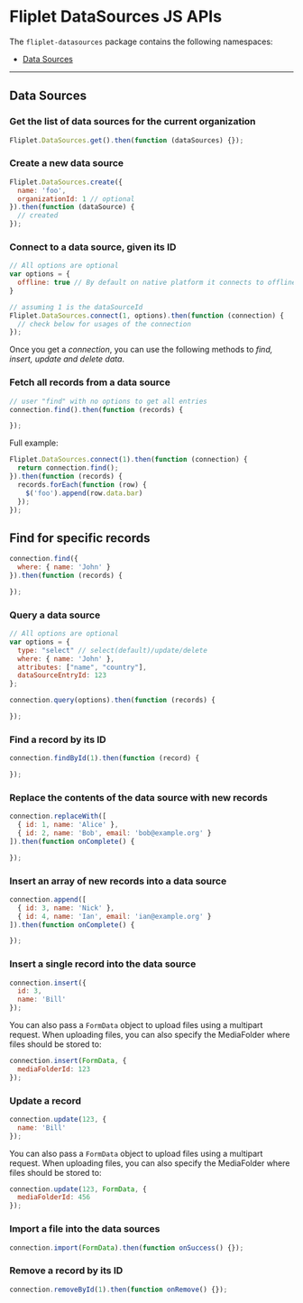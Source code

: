 # Fliplet DataSources JS APIs

The `fliplet-datasources` package contains the following namespaces:

- [Data Sources](#data-sources)

---

## Data Sources

### Get the list of data sources for the current organization

```js
Fliplet.DataSources.get().then(function (dataSources) {});
```

### Create a new data source

```js
Fliplet.DataSources.create({
  name: 'foo',
  organizationId: 1 // optional
}).then(function (dataSource) {
  // created
});
```

### Connect to a data source, given its ID

```js
// All options are optional
var options = {
  offline: true // By default on native platform it connects to offline DB. Set this option to false to connect to api's
}

// assuming 1 is the dataSourceId
Fliplet.DataSources.connect(1, options).then(function (connection) {
  // check below for usages of the connection
});
```

Once you get a *connection*, you can use the following methods to *find, insert, update and delete data*.

### Fetch all records from a data source

```js
// user "find" with no options to get all entries
connection.find().then(function (records) {

});
```

Full example:

```js
Fliplet.DataSources.connect(1).then(function (connection) {
  return connection.find();
}).then(function (records) {
  records.forEach(function (row) {
    $('foo').append(row.data.bar)
  });
});
```

## Find for specific records

```js
connection.find({
  where: { name: 'John' }
}).then(function (records) {

});
```

### Query a data source

```js
// All options are optional
var options = {
  type: "select" // select(default)/update/delete
  where: { name: 'John' },
  attributes: ["name", "country"],
  dataSourceEntryId: 123
};

connection.query(options).then(function (records) {

});
```

### Find a record by its ID

```js
connection.findById(1).then(function (record) {

});
```

### Replace the contents of the data source with new records

```js
connection.replaceWith([
  { id: 1, name: 'Alice' },
  { id: 2, name: 'Bob', email: 'bob@example.org' }
]).then(function onComplete() {

});
```

### Insert an array of new records into a data source

```js
connection.append([
  { id: 3, name: 'Nick' },
  { id: 4, name: 'Ian', email: 'ian@example.org' }
]).then(function onComplete() {

});
```

### Insert a single record into the data source

```js
connection.insert({
  id: 3,
  name: 'Bill'
});
```

You can also pass a `FormData` object to upload files using a multipart request. When uploading files, you can also specify the MediaFolder where files should be stored to:

```js
connection.insert(FormData, {
  mediaFolderId: 123
});
```

### Update a record

```js
connection.update(123, {
  name: 'Bill'
});
```

You can also pass a `FormData` object to upload files using a multipart request. When uploading files, you can also specify the MediaFolder where files should be stored to:

```js
connection.update(123, FormData, {
  mediaFolderId: 456
});
```

### Import a file into the data sources

```js
connection.import(FormData).then(function onSuccess() {});
```

### Remove a record by its ID

```js
connection.removeById(1).then(function onRemove() {});
```